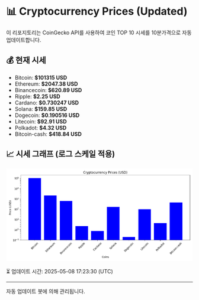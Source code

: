 
# 📊 Cryptocurrency Prices (Updated)

이 리포지토리는 CoinGecko API를 사용하여 코인 TOP 10 시세를 10분가격으로 자동 업데이트합니다.

## 💰 현재 시세
- Bitcoin: **$101315 USD**
- Ethereum: **$2047.38 USD**
- Binancecoin: **$620.89 USD**
- Ripple: **$2.25 USD**
- Cardano: **$0.730247 USD**
- Solana: **$159.85 USD**
- Dogecoin: **$0.190516 USD**
- Litecoin: **$92.91 USD**
- Polkadot: **$4.32 USD**
- Bitcoin-cash: **$418.84 USD**

## 📈 시세 그래프 (로그 스케일 적용)
![Crypto Prices](crypto_prices.png)

⏳ 업데이트 시간: 2025-05-08 17:23:30 (UTC)

---
자동 업데이트 봇에 의해 관리됩니다.
